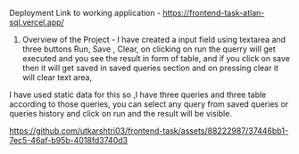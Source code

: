 Deployment Link to working application - https://frontend-task-atlan-sql.vercel.app/

1. Overview of the Project - I have created a input field using textarea and three buttons Run, Save , Clear,  on clicking on run the querry will get executed and you see the result in form of table, and if you click on save then it will get saved in saved queries section and on pressing clear it will clear text area,

I have used static data for this so ,I have three queries and three table according to those queries, you can select any query from saved queries or queries history and click on run and the result will be visible.


https://github.com/utkarshtri03/frontend-task/assets/88222987/37446bb1-7ec5-46af-b95b-4018fd3740d3

